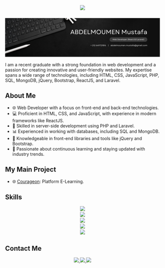 <h1 align="center">
    <img src="https://readme-typing-svg.herokuapp.com/?font=Fira+Code&center=true&vCenter=true&size=40&width=800&color=D80032&weight=700&height=80&duration=4000&lines=Hello+There+👋,;+I'm+Mustafa+ABDELMOUMEN" />
</h1>

![Banner](https://github.com/ABDELMOUMEN-MUSTAFA/ABDELMOUMEN-MUSTAFA/blob/main/Banner.png) 

I am a recent graduate with a strong foundation in web development and a passion for creating innovative and user-friendly websites. My expertise spans a wide range of technologies, including HTML, CSS, JavaScript, PHP, SQL, MongoDB, jQuery, Bootstrap, ReactJS, and Laravel.

## About Me

- 🌐 Web Developer with a focus on front-end and back-end technologies.
- 💻 Proficient in HTML, CSS, and JavaScript, with experience in modern frameworks like ReactJS.
- 🧰 Skilled in server-side development using PHP and Laravel.
- 📊 Experienced in working with databases, including SQL and MongoDB.
- 🚀 Knowledgeable in front-end libraries and tools like jQuery and Bootstrap.
- 🌱 Passionate about continuous learning and staying updated with industry trends.

## My Main Project

- 🌐 [Courageon](https://github.com/ABDELMOUMEN-MUSTAFA/Courageon): Platform E-Learning.

## Skills

<div align="center">
    <img src="https://skillicons.dev/icons?i=react,bootstrap,laravel" /><br>
    <img src="https://skillicons.dev/icons?i=php,python" /><br>
    <img src="https://skillicons.dev/icons?i=mysql,mongodb" /><br>
    <img src="https://skillicons.dev/icons?i=git,github" /><br>
    <img src="https://skillicons.dev/icons?i=html,css,javascript,jquery" />
</div>

## Contact Me

<div align="center"> 
  <a href="mailto:abdelmoumen.mustafa@gmail.com">
    <img src="https://img.shields.io/badge/Gmail-333333?style=for-the-badge&logo=gmail&logoColor=red" />
  </a>
  <a href="https://www.linkedin.com/in/mustafaabdelmoumen" target="_blank">
    <img src="https://img.shields.io/badge/LinkedIn-0077B5?style=for-the-badge&logo=linkedin&logoColor=white" target="_blank" />
  </a>
    <a href="https://wa.me/+212649721816" target="_blank">
    <img src="https://img.shields.io/badge/WhatsApp-25D366?style=for-the-badge&logo=whatsapp&logoColor=white" target="_blank" />
  </a>
</div>
